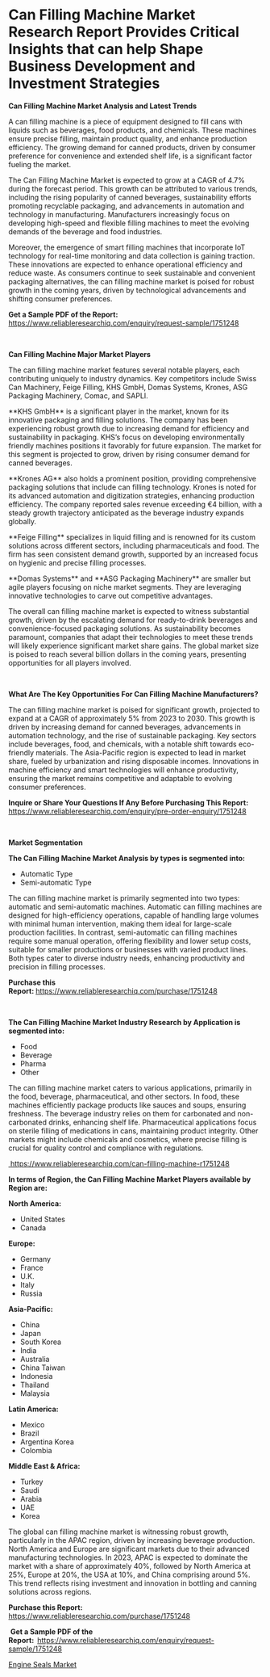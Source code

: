<p><h1>Can Filling Machine Market Research Report Provides Critical Insights that can help Shape Business Development and Investment Strategies</h1></p><p><strong>Can Filling Machine Market Analysis and Latest Trends</strong></p>
<p><p>A can filling machine is a piece of equipment designed to fill cans with liquids such as beverages, food products, and chemicals. These machines ensure precise filling, maintain product quality, and enhance production efficiency. The growing demand for canned products, driven by consumer preference for convenience and extended shelf life, is a significant factor fueling the market.</p><p>The Can Filling Machine Market is expected to grow at a CAGR of 4.7% during the forecast period. This growth can be attributed to various trends, including the rising popularity of canned beverages, sustainability efforts promoting recyclable packaging, and advancements in automation and technology in manufacturing. Manufacturers increasingly focus on developing high-speed and flexible filling machines to meet the evolving demands of the beverage and food industries. </p><p>Moreover, the emergence of smart filling machines that incorporate IoT technology for real-time monitoring and data collection is gaining traction. These innovations are expected to enhance operational efficiency and reduce waste. As consumers continue to seek sustainable and convenient packaging alternatives, the can filling machine market is poised for robust growth in the coming years, driven by technological advancements and shifting consumer preferences.</p></p>
<p><strong>Get a Sample PDF of the Report:&nbsp;</strong> <a href="https://www.reliableresearchiq.com/enquiry/request-sample/1751248?utm_campaign=2325&utm_medium=2&utm_source=Github&utm_content=ia&utm_term=09042025&utm_id=can-filling-machine">https://www.reliableresearchiq.com/enquiry/request-sample/1751248</a></p>
<p>&nbsp;</p>
<p><strong>Can Filling Machine Major Market Players</strong></p>
<p><p>The can filling machine market features several notable players, each contributing uniquely to industry dynamics. Key competitors include Swiss Can Machinery, Feige Filling, KHS GmbH, Domas Systems, Krones, ASG Packaging Machinery, Comac, and SAPLI.</p><p>**KHS GmbH** is a significant player in the market, known for its innovative packaging and filling solutions. The company has been experiencing robust growth due to increasing demand for efficiency and sustainability in packaging. KHS’s focus on developing environmentally friendly machines positions it favorably for future expansion. The market for this segment is projected to grow, driven by rising consumer demand for canned beverages.</p><p>**Krones AG** also holds a prominent position, providing comprehensive packaging solutions that include can filling technology. Krones is noted for its advanced automation and digitization strategies, enhancing production efficiency. The company reported sales revenue exceeding €4 billion, with a steady growth trajectory anticipated as the beverage industry expands globally.</p><p>**Feige Filling** specializes in liquid filling and is renowned for its custom solutions across different sectors, including pharmaceuticals and food. The firm has seen consistent demand growth, supported by an increased focus on hygienic and precise filling processes.</p><p>**Domas Systems** and **ASG Packaging Machinery** are smaller but agile players focusing on niche market segments. They are leveraging innovative technologies to carve out competitive advantages.</p><p>The overall can filling machine market is expected to witness substantial growth, driven by the escalating demand for ready-to-drink beverages and convenience-focused packaging solutions. As sustainability becomes paramount, companies that adapt their technologies to meet these trends will likely experience significant market share gains. The global market size is poised to reach several billion dollars in the coming years, presenting opportunities for all players involved.</p></p>
<p>&nbsp;</p>
<p><strong>What Are The Key Opportunities For Can Filling Machine Manufacturers?</strong></p>
<p><p>The can filling machine market is poised for significant growth, projected to expand at a CAGR of approximately 5% from 2023 to 2030. This growth is driven by increasing demand for canned beverages, advancements in automation technology, and the rise of sustainable packaging. Key sectors include beverages, food, and chemicals, with a notable shift towards eco-friendly materials. The Asia-Pacific region is expected to lead in market share, fueled by urbanization and rising disposable incomes. Innovations in machine efficiency and smart technologies will enhance productivity, ensuring the market remains competitive and adaptable to evolving consumer preferences.</p></p>
<p><strong>Inquire or Share Your Questions If Any Before Purchasing This Report:</strong> <a href="https://www.reliableresearchiq.com/enquiry/pre-order-enquiry/1751248?utm_campaign=2325&utm_medium=2&utm_source=Github&utm_content=ia&utm_term=09042025&utm_id=can-filling-machine">https://www.reliableresearchiq.com/enquiry/pre-order-enquiry/1751248</a></p>
<p>&nbsp;</p>
<p><strong>Market Segmentation</strong></p>
<p><strong>The Can Filling Machine Market Analysis by types is segmented into:</strong></p>
<p><ul><li>Automatic Type</li><li>Semi-automatic Type</li></ul></p>
<p><p>The can filling machine market is primarily segmented into two types: automatic and semi-automatic machines. Automatic can filling machines are designed for high-efficiency operations, capable of handling large volumes with minimal human intervention, making them ideal for large-scale production facilities. In contrast, semi-automatic can filling machines require some manual operation, offering flexibility and lower setup costs, suitable for smaller productions or businesses with varied product lines. Both types cater to diverse industry needs, enhancing productivity and precision in filling processes.</p></p>
<p><strong>Purchase this Report:&nbsp;</strong><a href="https://www.reliableresearchiq.com/purchase/1751248?utm_campaign=2325&utm_medium=2&utm_source=Github&utm_content=ia&utm_term=09042025&utm_id=can-filling-machine">https://www.reliableresearchiq.com/purchase/1751248</a></p>
<p>&nbsp;</p>
<p><strong>The Can Filling Machine Market Industry Research by Application is segmented into:</strong></p>
<p><ul><li>Food</li><li>Beverage</li><li>Pharma</li><li>Other</li></ul></p>
<p><p>The can filling machine market caters to various applications, primarily in the food, beverage, pharmaceutical, and other sectors. In food, these machines efficiently package products like sauces and soups, ensuring freshness. The beverage industry relies on them for carbonated and non-carbonated drinks, enhancing shelf life. Pharmaceutical applications focus on sterile filling of medications in cans, maintaining product integrity. Other markets might include chemicals and cosmetics, where precise filling is crucial for quality control and compliance with regulations.</p></p>
<p><a href="https://www.reliableresearchiq.com/can-filling-machine-r1751248?utm_campaign=2325&utm_medium=2&utm_source=Github&utm_content=ia&utm_term=09042025&utm_id=can-filling-machine">&nbsp;https://www.reliableresearchiq.com/can-filling-machine-r1751248</a></p>
<p><strong>In terms of Region, the Can Filling Machine Market Players available by Region are:</strong></p>
<p>
    <p> <strong> North America: </strong>
        <ul>
            <li>United States</li>
            <li>Canada</li>
        </ul>
        </p> 
    <p> <strong> Europe: </strong>
        <ul>
            <li>Germany</li>
            <li>France</li>
            <li>U.K.</li>
            <li>Italy</li>
            <li>Russia</li>
        </ul>
        </p> 
    <p> <strong> Asia-Pacific: </strong>
        <ul>
            <li>China</li>
            <li>Japan</li>
            <li>South Korea</li>
            <li>India</li>
            <li>Australia</li>
            <li>China Taiwan</li>
            <li>Indonesia</li>
            <li>Thailand</li>
            <li>Malaysia</li>
        </ul>
        </p> 
    <p> <strong> Latin America: </strong>
        <ul>
            <li>Mexico</li>
            <li>Brazil</li>
            <li>Argentina Korea</li>
            <li>Colombia</li>
        </ul>
        </p> 
    <p> <strong> Middle East & Africa: </strong>
        <ul>
            <li>Turkey</li>
            <li>Saudi</li>
            <li>Arabia</li>
            <li>UAE</li>
            <li>Korea</li>
        </ul>
    </p>
    </p>
<p><p>The global can filling machine market is witnessing robust growth, particularly in the APAC region, driven by increasing beverage production. North America and Europe are significant markets due to their advanced manufacturing technologies. In 2023, APAC is expected to dominate the market with a share of approximately 40%, followed by North America at 25%, Europe at 20%, the USA at 10%, and China comprising around 5%. This trend reflects rising investment and innovation in bottling and canning solutions across regions.</p></p>
<p><strong>Purchase this Report: </strong><a href="https://www.reliableresearchiq.com/purchase/1751248?utm_campaign=2325&utm_medium=2&utm_source=Github&utm_content=ia&utm_term=09042025&utm_id=can-filling-machine">https://www.reliableresearchiq.com/purchase/1751248</a></p>
<p>&nbsp;<strong>Get a Sample PDF of the Report:&nbsp;&nbsp;</strong><a href="https://www.reliableresearchiq.com/enquiry/request-sample/1751248?utm_campaign=2325&utm_medium=2&utm_source=Github&utm_content=ia&utm_term=09042025&utm_id=can-filling-machine">https://www.reliableresearchiq.com/enquiry/request-sample/1751248</a></p>
<p><strong></strong></p>
<p><p><a href="https://github.com/aijazdeitzbq/Market-Research-Report-List-1/blob/main/engine-seals-market.md?utm_campaign=2325&utm_medium=2&utm_source=Github&utm_content=ia&utm_term=09042025&utm_id=can-filling-machine">Engine Seals Market</a></p></p>